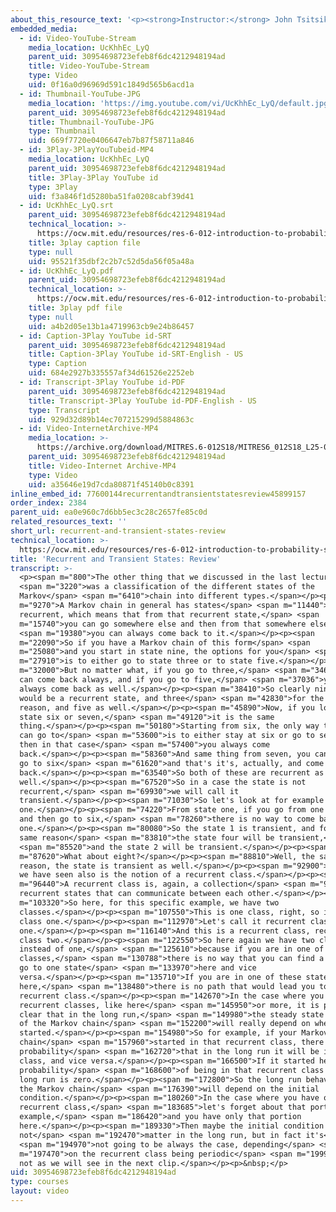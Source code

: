 ```yaml
---
about_this_resource_text: '<p><strong>Instructor:</strong> John Tsitsiklis</p>'
embedded_media:
  - id: Video-YouTube-Stream
    media_location: UcKhhEc_LyQ
    parent_uid: 30954698723efeb8f6dc4212948194ad
    title: Video-YouTube-Stream
    type: Video
    uid: 0f16a0d96969d591c1849d565b6acd1a
  - id: Thumbnail-YouTube-JPG
    media_location: 'https://img.youtube.com/vi/UcKhhEc_LyQ/default.jpg'
    parent_uid: 30954698723efeb8f6dc4212948194ad
    title: Thumbnail-YouTube-JPG
    type: Thumbnail
    uid: 669f7720e0406647eb7b87f58711a846
  - id: 3Play-3PlayYouTubeid-MP4
    media_location: UcKhhEc_LyQ
    parent_uid: 30954698723efeb8f6dc4212948194ad
    title: 3Play-3Play YouTube id
    type: 3Play
    uid: f3a846f1d5280ba51fa0208cabf39d41
  - id: UcKhhEc_LyQ.srt
    parent_uid: 30954698723efeb8f6dc4212948194ad
    technical_location: >-
      https://ocw.mit.edu/resources/res-6-012-introduction-to-probability-spring-2018/part-iii-random-processes/recurrent-and-transient-states-review/UcKhhEc_LyQ.srt
    title: 3play caption file
    type: null
    uid: 95521f35dbf2c2b7c52d5da56f05a48a
  - id: UcKhhEc_LyQ.pdf
    parent_uid: 30954698723efeb8f6dc4212948194ad
    technical_location: >-
      https://ocw.mit.edu/resources/res-6-012-introduction-to-probability-spring-2018/part-iii-random-processes/recurrent-and-transient-states-review/UcKhhEc_LyQ.pdf
    title: 3play pdf file
    type: null
    uid: a4b2d05e13b1a4719963cb9e24b86457
  - id: Caption-3Play YouTube id-SRT
    parent_uid: 30954698723efeb8f6dc4212948194ad
    title: Caption-3Play YouTube id-SRT-English - US
    type: Caption
    uid: 684e2927b335557af34d61526e2252eb
  - id: Transcript-3Play YouTube id-PDF
    parent_uid: 30954698723efeb8f6dc4212948194ad
    title: Transcript-3Play YouTube id-PDF-English - US
    type: Transcript
    uid: 929d32d89b14ec707215299d5884863c
  - id: Video-InternetArchive-MP4
    media_location: >-
      https://archive.org/download/MITRES.6-012S18/MITRES6_012S18_L25-05_300k.mp4
    parent_uid: 30954698723efeb8f6dc4212948194ad
    title: Video-Internet Archive-MP4
    type: Video
    uid: a35646e19d7cda80871f45140b0c8391
inline_embed_id: 77600144recurrentandtransientstatesreview45899157
order_index: 2384
parent_uid: ea0e960c7d6bb5ec3c28c2657fe85c0d
related_resources_text: ''
short_url: recurrent-and-transient-states-review
technical_location: >-
  https://ocw.mit.edu/resources/res-6-012-introduction-to-probability-spring-2018/part-iii-random-processes/recurrent-and-transient-states-review
title: 'Recurrent and Transient States: Review'
transcript: >-
  <p><span m="800">The other thing that we discussed in the last lecture</span>
  <span m="3220">was a classification of the different states of the
  Markov</span> <span m="6410">chain into different types.</span></p><p><span
  m="9270">A Markov chain in general has states</span> <span m="11440">that are
  recurrent, which means that from that recurrent state,</span> <span
  m="15740">you can go somewhere else and then from that somewhere else</span>
  <span m="19380">you can always come back to it.</span></p><p><span
  m="22090">So if you have a Markov chain of this form</span> <span
  m="25080">and you start in state nine, the options for you</span> <span
  m="27910">is to either go to state three or to state five.</span></p><p><span
  m="32000">But no matter what, if you go to three,</span> <span m="34630">you
  can come back always, and if you go to five,</span> <span m="37036">you can
  always come back as well.</span></p><p><span m="38410">So clearly nine here
  would be a recurrent state, and three</span> <span m="42830">for the same
  reason, and five as well.</span></p><p><span m="45890">Now, if you look at the
  state six or seven,</span> <span m="49120">it is the same
  thing.</span></p><p><span m="50180">Starting from six, the only way that you
  can go to</span> <span m="53600">is to either stay at six or go to seven, and
  then in that case</span> <span m="57400">you always come
  back.</span></p><p><span m="58360">And same thing from seven, you can either
  go to six</span> <span m="61620">and that's it's, actually, and come
  back.</span></p><p><span m="63540">So both of these are recurrent as
  well.</span></p><p><span m="67520">So in a case the state is not
  recurrent,</span> <span m="69930">we will call it
  transient.</span></p><p><span m="71030">So let's look at for example state
  one.</span></p><p><span m="74220">From state one, if you go from one to two
  and then go to six,</span> <span m="78260">there is no way to come back to
  one.</span></p><p><span m="80080">So the state 1 is transient, and for the
  same reason</span> <span m="83810">the state four will be transient,</span>
  <span m="85520">and the state 2 will be transient.</span></p><p><span
  m="87620">What about eight?</span></p><p><span m="88810">Well, the same
  reason, the state is transient as well.</span></p><p><span m="92900">So what
  we have seen also is the notion of a recurrent class.</span></p><p><span
  m="96440">A recurrent class is, again, a collection</span> <span m="99630">of
  recurrent states that can communicate between each other.</span></p><p><span
  m="103320">So here, for this specific example, we have two
  classes.</span></p><p><span m="107550">This is one class, right, so it's a
  class one.</span></p><p><span m="112970">Let's call it recurrent class
  one.</span></p><p><span m="116140">And this is a recurrent class, recurrent
  class two.</span></p><p><span m="122550">So here again we have two classes
  instead of one,</span> <span m="125610">because if you are in one of these
  classes,</span> <span m="130788">there is no way that you can find a path to
  go to one state</span> <span m="133970">here and vice
  versa.</span></p><p><span m="135710">If you are in one of these states
  here,</span> <span m="138480">there is no path that would lead you to that
  recurrent class.</span></p><p><span m="142670">In the case where you have two
  recurrent classes, like here</span> <span m="145950">or more, it is pretty
  clear that in the long run,</span> <span m="149980">the steady state behavior
  of the Markov chain</span> <span m="152200">will really depend on where you
  started.</span></p><p><span m="154980">So for example, if your Markov
  chain</span> <span m="157960">started in that recurrent class, there is no
  probability</span> <span m="162720">that in the long run it will be in that
  class, and vice versa.</span></p><p><span m="166500">If it started here, the
  probability</span> <span m="168600">of being in that recurrent class in the
  long run is zero.</span></p><p><span m="172800">So the long run behavior of
  the Markov chain</span> <span m="176390">will depend on the initial
  condition.</span></p><p><span m="180260">In the case where you have only one
  recurrent class,</span> <span m="183685">let's forget about that portion, for
  example,</span> <span m="186420">and you have only that portion
  here.</span></p><p><span m="189330">Then maybe the initial condition will
  not</span> <span m="192470">matter in the long run, but in fact it's</span>
  <span m="194970">not going to be always the case, depending</span> <span
  m="197470">on the recurrent class being periodic</span> <span m="199920">or
  not as we will see in the next clip.</span></p><p>&nbsp;</p>
uid: 30954698723efeb8f6dc4212948194ad
type: courses
layout: video
---
```

